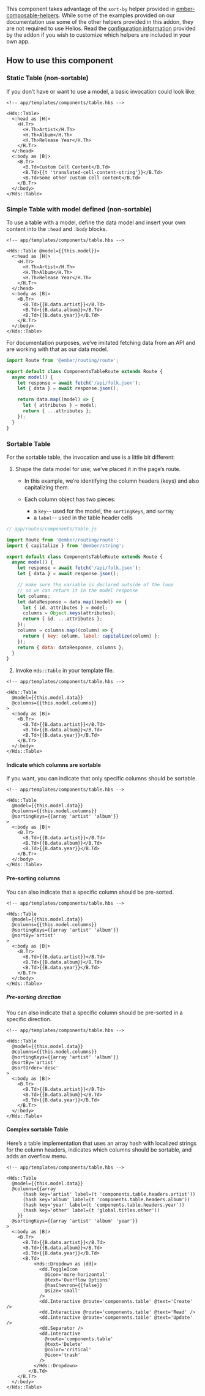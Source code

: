 This component takes advantage of the `sort-by` helper provided in [ember-composable-helpers](https://github.com/DockYard/ember-composable-helpers). While some of the examples provided on our documentation use some of the other helpers provided in this addon, they are not required to use Helios. Read the [configuration information](https://github.com/DockYard/ember-composable-helpers#configuration) provided by the addon if you wish to customize which helpers are included in your own app.

## How to use this component

### Static Table (non-sortable)

If you don’t have or want to use a model, a basic invocation could look like:

```handlebars{data-execute=false}
<!-- app/templates/components/table.hbs -->

<Hds::Table>
  <:head as |H|>
    <H.Tr>
      <H.Th>Artist</H.Th>
      <H.Th>Album</H.Th>
      <H.Th>Release Year</H.Th>
    </H.Tr>
  </:head>
  <:body as |B|>
    <B.Tr>
      <B.Td>Custom Cell Content</B.Td>
      <B.Td>{{t 'translated-cell-content-string'}}</B.Td>
      <B.Td>Some other custom cell content</B.Td>
    </B.Tr>
  </:body>
</Hds::Table>
```

### Simple Table with model defined (non-sortable)

To use a table with a model, define the data model and insert your own content into the `:head` and `:body` blocks.

```handlebars{data-execute=false}
<!-- app/templates/components/table.hbs -->

<Hds::Table @model={{this.model}}>
  <:head as |H|>
    <H.Tr>
      <H.Th>Artist</H.Th>
      <H.Th>Album</H.Th>
      <H.Th>Release Year</H.Th>
    </H.Tr>
  </:head>
  <:body as |B|>
    <B.Tr>
      <B.Td>{{B.data.artist}}</B.Td>
      <B.Td>{{B.data.album}}</B.Td>
      <B.Td>{{B.data.year}}</B.Td>
    </B.Tr>
  </:body>
</Hds::Table>
```

For documentation purposes, we‘ve imitated fetching data from an API and are working with that as our data model.

```javascript
import Route from '@ember/routing/route';

export default class ComponentsTableRoute extends Route {
  async model() {
    let response = await fetch('/api/folk.json');
    let { data } = await response.json();

    return data.map((model) => {
      let { attributes } = model;
      return { ...attributes };
    });
  }
}
```

### Sortable Table

For the sortable table, the invocation and use is a little bit different:

1. Shape the data model for use; we’ve placed it in the page‘s route.

    - In this example, we’re identifying the column headers (keys) and also capitalizing them. 
    - Each column object has two pieces: 
      
        - a `key`\-- used for the model, the `sortingKeys`, and `sortBy`
        - a `label`\-- used in the table header cells

```javascript
// app/routes/components/table.js

import Route from '@ember/routing/route';
import { capitalize } from '@ember/string';

export default class ComponentsTableRoute extends Route {
  async model() {
    let response = await fetch('/api/folk.json');
    let { data } = await response.json();

    // make sure the variable is declared outside of the loop
    // so we can return it in the model response
    let columns;
    let dataResponse = data.map((model) => {
      let { id, attributes } = model;
      columns = Object.keys(attributes);
      return { id, ...attributes };
    });
    columns = columns.map((column) => {
      return { key: column, label: capitalize(column) };
    });
    return { data: dataResponse, columns };
  }
}
```

2. Invoke `Hds::Table` in your template file.

```handlebars{data-execute=false}
<!-- app/templates/components/table.hbs -->

<Hds::Table
  @model={{this.model.data}}
  @columns={{this.model.columns}}
>
  <:body as |B|>
    <B.Tr>
      <B.Td>{{B.data.artist}}</B.Td>
      <B.Td>{{B.data.album}}</B.Td>
      <B.Td>{{B.data.year}}</B.Td>
    </B.Tr>
  </:body>
</Hds::Table>
```

#### Indicate which columns are sortable

If you want, you can indicate that only specific columns should be sortable.

```handlebars{data-execute=false}
<!-- app/templates/components/table.hbs -->

<Hds::Table
  @model={{this.model.data}}
  @columns={{this.model.columns}}
  @sortingKeys={{array 'artist' 'album'}}
>
  <:body as |B|>
    <B.Tr>
      <B.Td>{{B.data.artist}}</B.Td>
      <B.Td>{{B.data.album}}</B.Td>
      <B.Td>{{B.data.year}}</B.Td>
    </B.Tr>
  </:body>
</Hds::Table>
```

#### Pre-sorting columns

You can also indicate that a specific column should be pre-sorted.

```handlebars{data-execute=false}
<!-- app/templates/components/table.hbs -->

<Hds::Table
  @model={{this.model.data}}
  @columns={{this.model.columns}}
  @sortingKeys={{array 'artist' 'album'}}
  @sortBy='artist'
>
  <:body as |B|>
    <B.Tr>
      <B.Td>{{B.data.artist}}</B.Td>
      <B.Td>{{B.data.album}}</B.Td>
      <B.Td>{{B.data.year}}</B.Td>
    </B.Tr>
  </:body>
</Hds::Table>
```

##### Pre-sorting direction

You can also indicate that a specific column should be pre-sorted in a specific direction.

```handlebars{data-execute=false}
<!-- app/templates/components/table.hbs -->

<Hds::Table
  @model={{this.model.data}}
  @columns={{this.model.columns}}
  @sortingKeys={{array 'artist' 'album'}}
  @sortBy='artist'
  @sortOrder='desc'
>
  <:body as |B|>
    <B.Tr>
      <B.Td>{{B.data.artist}}</B.Td>
      <B.Td>{{B.data.album}}</B.Td>
      <B.Td>{{B.data.year}}</B.Td>
    </B.Tr>
  </:body>
</Hds::Table>
```

#### Complex sortable Table

Here’s a table implementation that uses an array hash with localized strings for the column headers, indicates which columns should be sortable, and adds an overflow menu.

```handlebars{data-execute=false}
<!-- app/templates/components/table.hbs -->

<Hds::Table
  @model={{this.model.data}}
  @columns={{array
      (hash key='artist' label=(t 'components.table.headers.artist'))
      (hash key='album' label=(t 'components.table.headers.album'))
      (hash key='year' label=(t 'components.table.headers.year'))
      (hash key='other' label=(t 'global.titles.other'))
    }}
  @sortingKeys={{array 'artist' 'album' 'year'}}
>
  <:body as |B|>
    <B.Tr>
      <B.Td>{{B.data.artist}}</B.Td>
      <B.Td>{{B.data.album}}</B.Td>
      <B.Td>{{B.data.year}}</B.Td>
      <B.Td>
          <Hds::Dropdown as |dd|>
            <dd.ToggleIcon
              @icon='more-horizontal'
              @text='Overflow Options'
              @hasChevron={{false}}
              @size='small'
            />
            <dd.Interactive @route='components.table' @text='Create' />
            <dd.Interactive @route='components.table' @text='Read' />
            <dd.Interactive @route='components.table' @text='Update' />
            <dd.Separator />
            <dd.Interactive
              @route='components.table'
              @text='Delete'
              @color='critical'
              @icon='trash'
            />
          </Hds::Dropdown>
        </B.Td>
    </B.Tr>
  </:body>
</Hds::Table>
```
